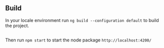 
## Build
In your locale environment run `ng build --configuration default` to build the project.

##
Then run `npm start` to start the node package `http://localhost:4200/`
